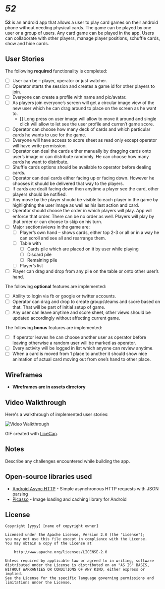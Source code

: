 # *52*

**52** is an android app that allows a user to play card games on their android phone without needing physical cards. The game can be played by one user or a group of users. Any card game can be played in the app. Users can collaborate with other players, manage player positions, schuffle cards, show and hide cards.

## User Stories

The following **required** functionality is completed:

* [ ] User can be – player, operator or just watcher.
* [ ] Operator starts the session and creates a game id for other players to join.
* [ ] Everyone can create a profile with name and pic/avatar.
* [ ] As players join everyone’s screen will get a circular image view of the new user which he can drag around to place on the screen as he want to.
  * [] Long press on user image will allow to move it around and single click will allow to let see the user profile and curren’t game score.
* [ ] Operator can choose how many deck of cards and which particular cards he wants to use for the game.
* [ ] Everyone will have access to score sheet as read only except operator will have write permission.
* [ ] Operator can deal the cards either manually by dragging cards onto user’s image or can distribute randomly. He can choose how many cards he want to distribute.
* [ ] Shuffle cards options should be available to operator before dealing cards.
* [ ] Operator can deal cards either facing up or facing down. However he chooses it should be delivered that way to the players.
* [ ] If cards are dealt facing down then anytime a player see the card, other players should be notified.
* [ ] Any move by the player should be visible to each player in the game by highlighting the user image as well as his last action and card.
* [ ] Operator should choose the order in which players will play. App will enforce that order. There can be no order as well. Players will play by that order or can choose to skip on his turn.
* [ ] Major sections\views in the  game are:
  * [ ] Player’s own hand – shows cards, either top 2-3 or all or in a way he can scroll and see all and rearrange them.
  * [ ] Table with
    * [ ] Cards pile which are placed on it by user while playing
    * [ ] Discard pile
    * [ ] Remaining pile
  * [ ] Player’s list
* [ ] Player can drag and drop from any pile on the table or onto other user’s hand.

The following **optional** features are implemented:

* [ ] Ability to login via fb or google or twitter accounts.
* [ ] Operator can drag and drop to create groups\teams and score based on that. That will be part of initial setup of game.
* [ ] Any user can leave anytime and score sheet, other views should be updated accordingly without affecting current game.

The following **bonus** features are implemented:

* [ ] If operator leaves he can choose another user as operator before leaving otherwise a random user will be marked as operator.
* [ ] Every activity will be logged in list which anyone can review anytime.
* [ ] When a card is moved from 1 place to another it should show nice animation of actual card moving out from one’s hand to other place.

## Wireframes

* **Wireframes are in assets directory**

## Video Walkthrough

Here's a walkthrough of implemented user stories:

<img src='http://i.imgur.com/link/to/your/gif/file.gif' title='Video Walkthrough' width='' alt='Video Walkthrough' />

GIF created with [LiceCap](http://www.cockos.com/licecap/).

## Notes

Describe any challenges encountered while building the app.

## Open-source libraries used

- [Android Async HTTP](https://github.com/loopj/android-async-http) - Simple asynchronous HTTP requests with JSON parsing
- [Picasso](http://square.github.io/picasso/) - Image loading and caching library for Android

## License

    Copyright [yyyy] [name of copyright owner]

    Licensed under the Apache License, Version 2.0 (the "License");
    you may not use this file except in compliance with the License.
    You may obtain a copy of the License at

        http://www.apache.org/licenses/LICENSE-2.0

    Unless required by applicable law or agreed to in writing, software
    distributed under the License is distributed on an "AS IS" BASIS,
    WITHOUT WARRANTIES OR CONDITIONS OF ANY KIND, either express or implied.
    See the License for the specific language governing permissions and
    limitations under the License.